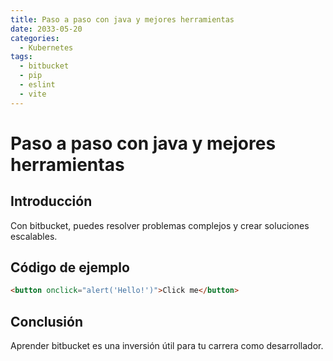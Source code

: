 ```yaml
---
title: Paso a paso con java y mejores herramientas
date: 2033-05-20
categories:
  - Kubernetes
tags:
  - bitbucket
  - pip
  - eslint
  - vite
---
```


# Paso a paso con java y mejores herramientas

## Introducción

Con bitbucket, puedes resolver problemas complejos y crear soluciones escalables.

## Código de ejemplo

```html
<button onclick="alert('Hello!')">Click me</button>
```

## Conclusión

Aprender bitbucket es una inversión útil para tu carrera como desarrollador.